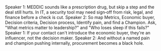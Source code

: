 Speaker 1: MEDDIC sounds like a prescription drug, but skip a step and the deal still hurts. In IT, a security tool may need sign‑off from risk, legal, and finance before a check is cut.
Speaker 2: So map Metrics, Economic buyer, Decision criteria, Decision process, Identify pain, and find a Champion. Ask, "What metrics matter to leadership?" and "Who loses sleep if this fails?"
Speaker 1: If your contact can't introduce the economic buyer, they're an influencer, not the decision maker.
Speaker 2: And without a named pain and champion pushing internally, procurement becomes a black hole.
